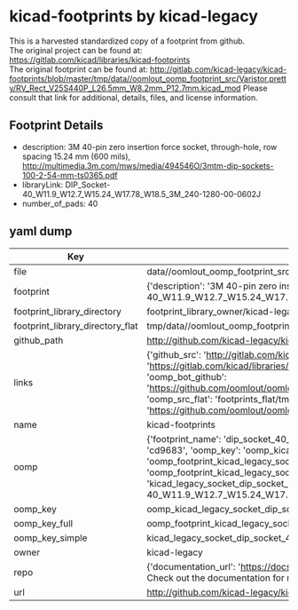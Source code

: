 # kicad-footprints by kicad-legacy  
This is a harvested standardized copy of a footprint from github.  
The original project can be found at:  
https://gitlab.com/kicad/libraries/kicad-footprints  
The original footprint can be found at:
http://gitlab.com/kicad-legacy/kicad-footprints/blob/master/tmp/data//oomlout_oomp_footprint_src/Varistor.pretty/RV_Rect_V25S440P_L26.5mm_W8.2mm_P12.7mm.kicad_mod
Please consult that link for additional, details, files, and license information.  
## Footprint Details
* description: 3M 40-pin zero insertion force socket, through-hole, row spacing 15.24 mm (600 mils), http://multimedia.3m.com/mws/media/494546O/3mtm-dip-sockets-100-2-54-mm-ts0365.pdf  
* libraryLink: DIP_Socket-40_W11.9_W12.7_W15.24_W17.78_W18.5_3M_240-1280-00-0602J  
* number_of_pads: 40  
## yaml dump  
| Key | Value |  
| --- | --- |  
| file | data//oomlout_oomp_footprint_src/kicad-footprints/Socket.pretty/DIP_Socket-40_W11.9_W12.7_W15.24_W17.78_W18.5_3M_240-1280-00-0602J.kicad_mod |  
| footprint | {'description': '3M 40-pin zero insertion force socket, through-hole, row spacing 15.24 mm (600 mils), http://multimedia.3m.com/mws/media/494546O/3mtm-dip-sockets-100-2-54-mm-ts0365.pdf', 'libraryLink': 'DIP_Socket-40_W11.9_W12.7_W15.24_W17.78_W18.5_3M_240-1280-00-0602J', 'number_of_pads': 40} |  
| footprint_library_directory | footprint_library_owner/kicad-legacy_kicad-footprints |  
| footprint_library_directory_flat | tmp/data//oomlout_oomp_footprint_src/footprints_flat/kicad_legacy_socket_dip_socket_40_w11_9_w12_7_w15_24_w17_78_w18_5_3m_240_1280_00_0602j/working |  
| github_path | http://github.com/kicad-legacy/kicad-footprints/blob/master/tmp/data//oomlout_oomp_footprint_src/Socket.pretty/DIP_Socket-40_W11.9_W12.7_W15.24_W17.78_W18.5_3M_240-1280-00-0602J.kicad_mod |  
| links | {'github_src': 'http://gitlab.com/kicad-legacy/kicad-footprints/blob/master/tmp/data//oomlout_oomp_footprint_src/Varistor.pretty/RV_Rect_V25S440P_L26.5mm_W8.2mm_P12.7mm.kicad_mod', 'github_src_repo': 'https://gitlab.com/kicad/libraries/kicad-footprints', 'oomp_bot': 'tmp/data//oomlout_oomp_footprint_src/footprints/kicad_legacy_socket_dip_socket_40_w11_9_w12_7_w15_24_w17_78_w18_5_3m_240_1280_00_0602j/working', 'oomp_bot_github': 'https://github.com/oomlout/oomlout_oomp_footprint_bot/tree/main/tmp/data//oomlout_oomp_footprint_src/footprints/kicad_legacy_socket_dip_socket_40_w11_9_w12_7_w15_24_w17_78_w18_5_3m_240_1280_00_0602j/working', 'oomp_src_flat': 'footprints_flat/tmp/data//oomlout_oomp_footprint_src/footprints_flat/kicad_legacy_socket_dip_socket_40_w11_9_w12_7_w15_24_w17_78_w18_5_3m_240_1280_00_0602j/working', 'oomp_src_flat_github': 'https://github.com/oomlout/oomlout_oomp_footprint_src/tree/main/tmp/data//oomlout_oomp_footprint_src/footprints_flat/kicad_legacy_socket_dip_socket_40_w11_9_w12_7_w15_24_w17_78_w18_5_3m_240_1280_00_0602j/working'} |  
| name | kicad-footprints |  
| oomp | {'footprint_name': 'dip_socket_40_w11_9_w12_7_w15_24_w17_78_w18_5_3m_240_1280_00_0602j', 'library_name': 'socket', 'md5': 'cd9683e9919d3be260022eea2d63e7bf', 'md5_10': 'cd9683e991', 'md5_5': 'cd968', 'md5_6': 'cd9683', 'oomp_key': 'oomp_kicad_legacy_socket_dip_socket_40_w11_9_w12_7_w15_24_w17_78_w18_5_3m_240_1280_00_0602j', 'oomp_key_extra': 'oomp_footprint_kicad_legacy_socket_dip_socket_40_w11_9_w12_7_w15_24_w17_78_w18_5_3m_240_1280_00_0602j', 'oomp_key_full': 'oomp_footprint_kicad_legacy_socket_dip_socket_40_w11_9_w12_7_w15_24_w17_78_w18_5_3m_240_1280_00_0602j_cd9683', 'oomp_key_simple': 'kicad_legacy_socket_dip_socket_40_w11_9_w12_7_w15_24_w17_78_w18_5_3m_240_1280_00_0602j', 'original_filename': 'data//oomlout_oomp_footprint_src/kicad-footprints/Socket.pretty/DIP_Socket-40_W11.9_W12.7_W15.24_W17.78_W18.5_3M_240-1280-00-0602J.kicad_mod', 'owner_name': 'kicad_legacy'} |  
| oomp_key | oomp_kicad_legacy_socket_dip_socket_40_w11_9_w12_7_w15_24_w17_78_w18_5_3m_240_1280_00_0602j |  
| oomp_key_full | oomp_footprint_kicad_legacy_socket_dip_socket_40_w11_9_w12_7_w15_24_w17_78_w18_5_3m_240_1280_00_0602j |  
| oomp_key_simple | kicad_legacy_socket_dip_socket_40_w11_9_w12_7_w15_24_w17_78_w18_5_3m_240_1280_00_0602j |  
| owner | kicad-legacy |  
| repo | {'documentation_url': 'https://docs.github.com/rest/overview/resources-in-the-rest-api#rate-limiting', 'message': "API rate limit exceeded for 84.66.142.224. (But here's the good news: Authenticated requests get a higher rate limit. Check out the documentation for more details.)"} |  
| url | http://github.com/kicad-legacy/kicad-footprints |  

